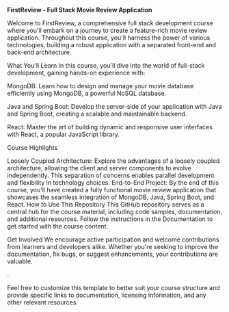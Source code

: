 <b>FirstReview - Full Stack Movie Review Application</b>


Welcome to FirstReview, a comprehensive full stack development course where you'll embark on a journey to create a feature-rich movie review application. Throughout this course, you'll harness the power of various technologies, building a robust application with a separated front-end and back-end architecture.

What You'll Learn
In this course, you'll dive into the world of full-stack development, gaining hands-on experience with:

MongoDB: Learn how to design and manage your movie database efficiently using MongoDB, a powerful NoSQL database.

Java and Spring Boot: Develop the server-side of your application with Java and Spring Boot, creating a scalable and maintainable backend.

React: Master the art of building dynamic and responsive user interfaces with React, a popular JavaScript library.

Course Highlights

Loosely Coupled Architecture: Explore the advantages of a loosely coupled architecture, allowing the client and server components to evolve independently. This separation of concerns enables parallel development and flexibility in technology choices.
End-to-End Project: By the end of this course, you'll have created a fully functional movie review application that showcases the seamless integration of MongoDB, Java, Spring Boot, and React.
How to Use This Repository
This GitHub repository serves as a central hub for the course material, including code samples, documentation, and additional resources. Follow the instructions in the Documentation to get started with the course content.


Get Involved
We encourage active participation and welcome contributions from learners and developers alike. Whether you're seeking to improve the documentation, fix bugs, or suggest enhancements, your contributions are valuable.


.

Feel free to customize this template to better suit your course structure and provide specific links to documentation, licensing information, and any other relevant resources.







